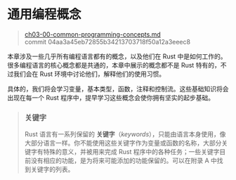 # 通用编程概念

> [ch03-00-common-programming-concepts.md](https://github.com/rust-lang/book/blob/master/second-edition/src/ch03-00-common-programming-concepts.md)
> <br>
> commit 04aa3a45eb72855b34213703718f50a12a3eeec8

本章涉及一些几乎所有编程语言都有的概念，以及他们在 Rust 中是如何工作的。很多编程语言的核心概念都是共通的，本章中展示的概念都不是 Rust 特有的，不过我们会在 Rust 环境中讨论他们，解释他们的使用习惯。

具体的，我们将会学习变量，基本类型，函数，注释和控制流。这些基础知识将会出现在每一个 Rust 程序中，提早学习这些概念会使你拥有坚实的起步基础。

> ### 关键字
>
> Rust 语言有一系列保留的 **关键字**（*keywords*），只能由语言本身使用，像大部分语言一样。你不能使用这些关键字作为变量或函数的名称，大部分关键字有特殊的意义，并被用来完成 Rust 程序中的各种任务；一些关键字目前没有相应的功能，是为将来可能添加的功能保留的。可以在附录 A 中找到关键字的列表。
